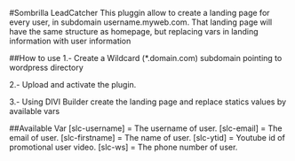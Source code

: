 #Sombrilla LeadCatcher
This pluggin allow to create a landing page for every user, in subdomain username.myweb.com. That landing page will have the same structure as homepage, but replacing vars in landing information with user information

##How to use
1.- Create a Wildcard (*.domain.com) subdomain pointing to wordpress directory 

2.- Upload and activate the plugin.

3.- Using DIVI Builder create the landing page and replace statics values by available vars

##Available Var
[slc-username] = The username of user.
[slc-email] = The email of user.
[slc-firstname] = The name of user.
[slc-ytid] = Youtube id of promotional user video.
[slc-ws] = The phone number of user.
